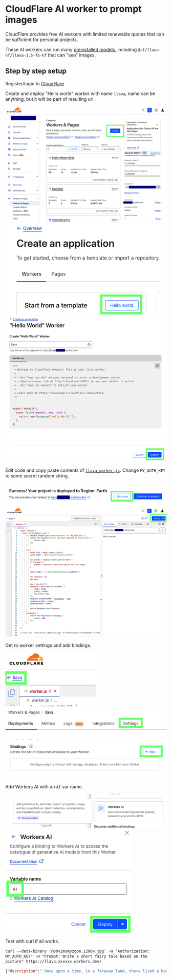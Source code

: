 # CloudFlare AI worker to prompt images

CloudFlare provides free AI workers with limited renewable quotas that can be sufficient for personal projects.

These AI workers can run many [preinstalled models](https://developers.cloudflare.com/workers-ai/models/), including `@cf/llava-hf/llava-1.5-7b-hf` that can "see" images.

## Step by step setup

Register/login to [CloudFlare](https://dash.cloudflare.com/).

Create and deploy "Hello world" worker with name `llava`, name can be anything, but it will be part of resulting url.

![01](docs/01-create-worker.png)
![02](docs/02-create-worker.png)
![03](docs/03-deploy-worker.png)

Edit code and copy paste contents of [`llava_worker.js`](./llava_worker.js). Change `MY_AUTH_KEY` to some secret random string.

![04](docs/04-edit-code.png)
![05](docs/05-copy-paste-code.png)

Get to worker settings and add bindings.

![06](docs/06-back-to-settings.png)
![07](docs/07-go-to-settings.png)
![08](docs/08-add-bindings.png)

Add Workers AI with an `AI` var name.

![09](docs/09-add-workers-ai.png)
![10](docs/10-ai-var-name.png)

Test with curl if all works.

```
curl --data-binary '@p0v2msmyzgom.1200w.jpg' -H "Authorization: MY_AUTH_KEY" -H "Prompt: Write a short fairy tale based on the picture" https://llava.xxxxxx.workers.dev/
```

```json
{"description":" Once upon a time, in a faraway land, there lived a beautiful princess named Rose. She had long, golden hair and sparkling blue eyes. She was loved by all who knew her, and she lived in a grand castle with her parents, the king and queen.\n\nOne day, while out for a walk in the forest, Rose came across a strange, glowing object. It was a magical mirror, and when she looked into it, she saw her own reflection. But something was different - her reflection had a twin sister who looked exactly like her, but with a few subtle differences.\n\nRose was fascinated by the mirror and spent hours looking at her reflection, trying to figure out what made her twin sister different. She noticed that her twin sister had a slightly different shade of pink on her cheeks, and her hair was styled slightly differently.\n\nAs she continued to look at the mirror, she began to feel a strange sensation - she was being pulled into the mirror. Before she knew it, she had fallen into a magical world, where everything was upside down and backwards.\n\nRose was terrified, but she didn't give up. She searched for a way out of the magical world, but she couldn't find it. Just when she was about to give up hope, she saw her twin sister walking towards her.\n\nTo her surprise, her twin sister was also in the magical world, and she had been looking for her too. Together, they searched for a way out, and finally, they found a magical key that unlocked the door to the real world.\n\nRose and her twin sister were reunited with their parents, and they all lived happily ever after. But Rose never forgot the magical mirror and the lesson it taught her - that sometimes, the most important things in life are the things that are different.","elapsedTimeMs":29052,"prompt":"Write a short fairy tale based on the picture","model":"@cf/llava-hf/llava-1.5-7b-hf"}
```